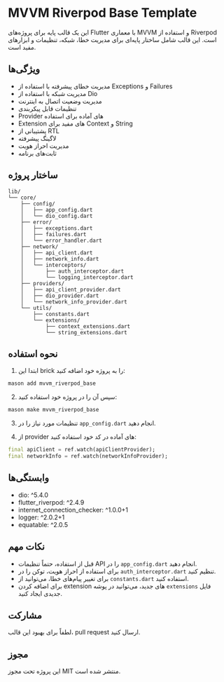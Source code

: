 # MVVM Riverpod Base Template

این یک قالب پایه برای پروژه‌های Flutter با معماری MVVM و استفاده از Riverpod است. این قالب شامل ساختار پایه‌ای برای مدیریت خطا، شبکه، تنظیمات و ابزارهای مفید است.

## ویژگی‌ها

- مدیریت خطای پیشرفته با استفاده از Exceptions و Failures
- مدیریت شبکه با استفاده از Dio
- مدیریت وضعیت اتصال به اینترنت
- تنظیمات قابل پیکربندی
- Provider های آماده برای استفاده
- Extension های مفید برای Context و String
- پشتیبانی از RTL
- لاگینگ پیشرفته
- مدیریت احراز هویت
- ثابت‌های برنامه

## ساختار پروژه

```
lib/
└── core/
    ├── config/
    │   ├── app_config.dart
    │   └── dio_config.dart
    ├── error/
    │   ├── exceptions.dart
    │   ├── failures.dart
    │   └── error_handler.dart
    ├── network/
    │   ├── api_client.dart
    │   ├── network_info.dart
    │   └── interceptors/
    │       ├── auth_interceptor.dart
    │       └── logging_interceptor.dart
    ├── providers/
    │   ├── api_client_provider.dart
    │   ├── dio_provider.dart
    │   └── network_info_provider.dart
    └── utils/
        ├── constants.dart
        └── extensions/
            ├── context_extensions.dart
            └── string_extensions.dart
```

## نحوه استفاده

1. ابتدا این brick را به پروژه خود اضافه کنید:
```bash
mason add mvvm_riverpod_base
```

2. سپس آن را در پروژه خود استفاده کنید:
```bash
mason make mvvm_riverpod_base
```

3. تنظیمات مورد نیاز را در `app_config.dart` انجام دهید.

4. از provider های آماده در کد خود استفاده کنید:
```dart
final apiClient = ref.watch(apiClientProvider);
final networkInfo = ref.watch(networkInfoProvider);
```

## وابستگی‌ها

- dio: ^5.4.0
- flutter_riverpod: ^2.4.9
- internet_connection_checker: ^1.0.0+1
- logger: ^2.0.2+1
- equatable: ^2.0.5

## نکات مهم

- قبل از استفاده، حتماً تنظیمات API را در `app_config.dart` انجام دهید.
- برای استفاده از احراز هویت، توکن را در `auth_interceptor.dart` تنظیم کنید.
- برای تغییر پیام‌های خطا، می‌توانید از `constants.dart` استفاده کنید.
- برای اضافه کردن extension های جدید، می‌توانید در پوشه `extensions` فایل جدیدی ایجاد کنید.

## مشارکت

لطفاً برای بهبود این قالب، pull request ارسال کنید.

## مجوز

این پروژه تحت مجوز MIT منتشر شده است. 
